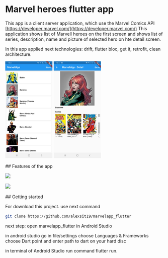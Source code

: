 # Marvel heroes flutter app

This app is a client server application, which use the Marvel Comics API [https://developer.marvel.com/](https://developer.marvel.com/)
This application shows list of Marvell heroes on the first screen and shows list of series, description, name and picture of selected hero
on hte detail screen.

In this app applied next technologies: drift, flutter bloc, get it, retrofit, clean architecture.
<p>
<img src="screenshots/list_of_heroes.jpg" width=150>

<img src="screenshots/heroes_details.jpg" width=150>
</p>
## Features of the app
<p>
<img src="screenshots/features_1.jpg" height=200>
</p>
<p>
<img src="screenshots/features_2.jpg" height=200>
</p>
## Getting started

For download this project. use next command

```sh
git clone https://github.com/alexsit19/marvelapp_flutter
```
next step: open marvelapp_flutter in Android Studio

in android studio go in file/settings choose Languages & Frameworks
choose Dart point and enter path to dart on your hard disc

in terminal of Android Studio run command flutter run.
 